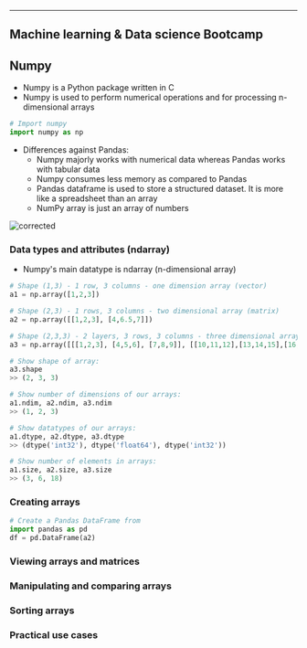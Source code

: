 ----------------------------------------
Machine learning & Data science Bootcamp
----------------------------------------

## Numpy

   * Numpy is a Python package written in C
   * Numpy is used to perform numerical operations and for processing n-dimensional arrays

```python
# Import numpy
import numpy as np
```

   * Differences against Pandas:
      * Numpy majorly works with numerical data whereas Pandas works with tabular data
      * Numpy consumes less memory as compared to Pandas
      * Pandas dataframe is used to store a structured dataset. It is more like a spreadsheet than an array
      * NumPy array is just an array of numbers
      
![corrected](https://user-images.githubusercontent.com/74961891/169285813-a9ada68a-3a51-4e05-ad72-78795149791a.png)
 
### Data types and attributes (ndarray)

   * Numpy's main datatype is ndarray (n-dimensional array)

```python
# Shape (1,3) - 1 row, 3 columns - one dimension array (vector)
a1 = np.array([1,2,3])

# Shape (2,3) - 1 rows, 3 columns - two dimensional array (matrix)
a2 = np.array([[1,2,3], [4,6.5,7]])

# Shape (2,3,3) - 2 layers, 3 rows, 3 columns - three dimensional array (matrix)
a3 = np.array([[[1,2,3], [4,5,6], [7,8,9]], [[10,11,12],[13,14,15],[16,17,18]]])

# Show shape of array:
a3.shape
>> (2, 3, 3)

# Show number of dimensions of our arrays:
a1.ndim, a2.ndim, a3.ndim
>> (1, 2, 3)

# Show datatypes of our arrays:
a1.dtype, a2.dtype, a3.dtype
>> (dtype('int32'), dtype('float64'), dtype('int32'))

# Show number of elements in arrays:
a1.size, a2.size, a3.size
>> (3, 6, 18)
```


### Creating arrays

```python
# Create a Pandas DataFrame from 
import pandas as pd
df = pd.DataFrame(a2)
```

### Viewing arrays and matrices


### Manipulating and comparing arrays


### Sorting arrays


### Practical use cases

